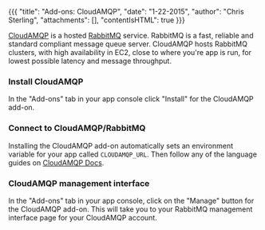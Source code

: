 {{{
  "title": "Add-ons: CloudAMQP",
  "date": "1-22-2015",
  "author": "Chris Sterling",
  "attachments": [],
  "contentIsHTML": true
}}}

<p><a href="http://www.cloudamqp.com" target="_blank">CloudAMQP</a> is a hosted <a href="http://www.rabbitmq.com" target="_blank">RabbitMQ</a> service. RabbitMQ is a fast, reliable and standard compliant message queue server. CloudAMQP hosts RabbitMQ clusters, with high availability in EC2, close to where you're app is run, for lowest possible latency and message throughput.</p>
<h3>Install CloudAMQP</h3>
<p>In the "Add-ons" tab in your app console click "Install" for the CloudAMQP add-on.</p>
<h3>Connect to CloudAMQP/RabbitMQ</h3>
<p>Installing the CloudAMQP add-on automatically sets an environment variable for your app called <code>CLOUDAMQP_URL</code>. Then follow any of the language guides on <a href="http://www.cloudamqp.com/docs.html" target="_blank">CloudAMQP Docs</a>.</p>
<h3>CloudAMQP management interface</h3>
<p>In the "Add-ons" tab in your app console, click on the "Manage" button for the CloudAMQP add-on. This will take you to your RabbitMQ management interface page for your CloudAMQP account.</p>
